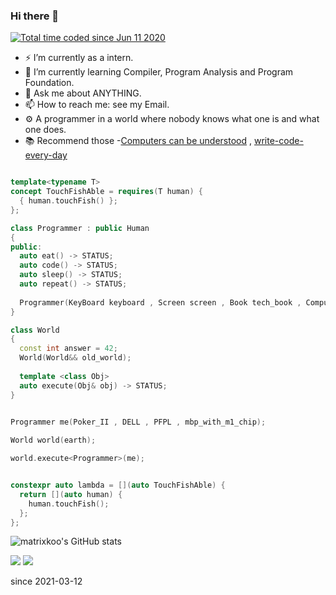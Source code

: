 ### Hi there 👋
<a href="https://wakatime.com/@84b9b731-2cfb-4a16-b553-b1a6fcd92b58"><img src="https://wakatime.com/badge/user/84b9b731-2cfb-4a16-b553-b1a6fcd92b58.svg" alt="Total time coded since Jun 11 2020" /></a>

- ⚡ I’m currently as a intern.
- 📕 I’m currently learning Compiler, Program Analysis and Program Foundation. 
- 💬 Ask me about ANYTHING.
- 📫 How to reach me: see my Email.
- ⚙  A programmer in a world where nobody knows what one is and what one does.
- 📚 Recommend those -[Computers can be understood](https://blog.nelhage.com/post/computers-can-be-understood/) , [write-code-every-day](https://johnresig.com/blog/write-code-every-day/)
```cpp

template<typename T>
concept TouchFishAble = requires(T human) {
  { human.touchFish() };
};

class Programmer : public Human
{
public:
  auto eat() -> STATUS;
  auto code() -> STATUS;
  auto sleep() -> STATUS;
  auto repeat() -> STATUS;
  
  Programmer(KeyBoard keyboard , Screen screen , Book tech_book , Computer high_performance_computer);
}

class World
{
  const int answer = 42;
  World(World&& old_world);
  
  template <class Obj>
  auto execute(Obj& obj) -> STATUS;
}
 

Programmer me(Poker_II , DELL , PFPL , mbp_with_m1_chip);

World world(earth);

world.execute<Programmer>(me);


constexpr auto lambda = [](auto TouchFishAble) {
  return [](auto human) {
    human.touchFish();
  };
};

```
![matrixkoo's GitHub stats](https://github-readme-stats.vercel.app/api?username=matrixkoo&include_all_commits=true&show_icons=true&count_private=true&theme=graywhite)

<img src="https://github-readme-stats.vercel.app/api/wakatime?username=dustb1n"/>

<img src="https://profile-counter.glitch.me/dustbin/count.svg"/>

since 2021-03-12

